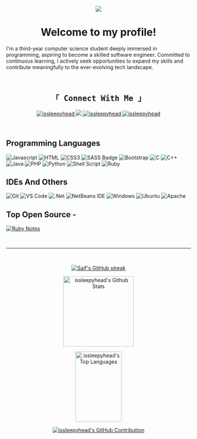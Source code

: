 <p align="center">
  <a href="https://github.com/issleepyhead"><img src="https://readme-typing-svg.herokuapp.com/?lines=Hi!%20I'm%20issleepyhead!;A%20Computer%20Science%20Student&center=true&width=380&height=50"></a>
</p>
<h1 align="center">Welcome to my profile!</h1>
<p>I'm a third-year computer science student deeply immersed in programming, aspiring to become a skilled software engineer. Committed to continuous learning, I actively seek opportunities to expand my skills and contribute meaningfully to the ever-evolving tech landscape.</p>
<br>


<h2 align="center">
  <samp>
    「 <b>Connect With Me</b> 」
  </samp>
</h2>

<p align="center">
 <!-- <a href="https://issleepyhead.com" target="blank">
  <img src="https://img.shields.io/badge/Website-DC143C?style=for-the-badge&logo=medium&logoColor=white" alt="issleepyhead" />
 </a> -->
 <a href="https://www.linkedin.com/in/issleepyhead" target="_blank">
  <img src="https://img.shields.io/badge/LinkedIn-0077B5?style=for-the-badge&logo=linkedin&logoColor=white" alt="issleepyhead"/>
 </a>
 <a href="https://twitter.com/sphinxfive" target="_blank">
  <img src="https://img.shields.io/badge/Twitter-1DA1F2?style=for-the-badge&logo=twitter&logoColor=white" />
 </a>
 <a href="https://instagram.com/issleepyhead" target="_blank">
  <img src="https://img.shields.io/badge/Instagram-fe4164?style=for-the-badge&logo=instagram&logoColor=white" alt="issleepyhead" />
 </a> 
 <a href="https://facebook.com/issleepyhead" target="_blank">
  <img src="https://img.shields.io/badge/Facebook-20BEFF?&style=for-the-badge&logo=facebook&logoColor=white" alt="issleepyhead"  />
  </a> 
</p>
<br />

## Programming Languages

![Javascript](https://img.shields.io/badge/Javascript-F0DB4F?style=for-the-badge&labelColor=black&logo=javascript&logoColor=F0DB4F)
![HTML](https://img.shields.io/badge/HTML5-E34F26?style=for-the-badge&logo=html5&logoColor=white)
![CSS3](https://img.shields.io/badge/CSS3-1572B6?style=for-the-badge&logo=css3&logoColor=white)
![SASS Badge](https://img.shields.io/badge/Sass-CC6699?style=for-the-badge&logo=sass&logoColor=white)
![Bootstrap](https://img.shields.io/badge/Bootstrap-563D7C?style=for-the-badge&logo=bootstrap&logoColor=white)
![C](https://img.shields.io/badge/c-%2300599C.svg?style=for-the-badge&logo=c&logoColor=white)
![C++](https://img.shields.io/badge/c++-%2300599C.svg?style=for-the-badge&logo=c%2B%2B&logoColor=white)
![Java](https://img.shields.io/badge/java-%23ED8B00.svg?style=for-the-badge&logo=openjdk&logoColor=white)
![PHP](https://img.shields.io/badge/php-%23777BB4.svg?style=for-the-badge&logo=php&logoColor=white)
![Python](https://img.shields.io/badge/python-3670A0?style=for-the-badge&logo=python&logoColor=ffdd54)
![Shell Script](https://img.shields.io/badge/shell_script-%23121011.svg?style=for-the-badge&logo=gnu-bash&logoColor=white)
![Ruby](https://img.shields.io/badge/ruby-%23CC342D.svg?style=for-the-badge&logo=ruby&logoColor=white)

## IDEs And Others

![Git](https://img.shields.io/badge/Git-F05032?style=for-the-badge&logo=git&logoColor=white)
![VS Code](https://img.shields.io/badge/Visual_Studio_Code-0078d7?style=for-the-badge&logo=visual%20studio%20code&logoColor=white)
![.Net](https://img.shields.io/badge/.NET-5C2D91?style=for-the-badge&logo=.net&logoColor=white)
![NetBeans IDE](https://img.shields.io/badge/NetBeansIDE-1B6AC6.svg?style=for-the-badge&logo=apache-netbeans-ide&logoColor=white)
![Windows](https://img.shields.io/badge/Windows-0078D6?style=for-the-badge&logo=windows&logoColor=white)
![Ubuntu](https://img.shields.io/badge/Ubuntu-E95420?style=for-the-badge&logo=ubuntu&logoColor=white)
![Apache](https://img.shields.io/badge/apache-%23D42029.svg?style=for-the-badge&logo=apache&logoColor=white)
<br/>

## Top Open Source -
[![Ruby Notes](https://github-readme-stats.vercel.app/api/pin/?username=issleepyhead&repo=rubynotes&border_color=7F3FBF&bg_color=0D1117&title_color=C9D1D9&text_color=8B949E&icon_color=7F3FBF)](https://github.com/issleepyhead/rubynotes)

<br/>
<hr>
<br/>
<p align="center">
  <a href="https://github.com/issleepyhead">
    <img src="https://github-readme-streak-stats.herokuapp.com/?user=issleepyhead&theme=radical&border=7F3FBF&background=0D1117" alt="Saif's GitHub streak"/>
  </a>
</p>

<p align="center">
  <a href="https://github.com/issleepyhead"><img alt="issleepyhead's Github Stats" src="https://denvercoder1-github-readme-stats.vercel.app/api?username=issleepyhead&show_icons=true&count_private=true&theme=react&border_color=7F3FBF&bg_color=0D1117&title_color=F85D7F&icon_color=F8D866" height="192px"/></a>
</p>

<p align="center">
  <a href="https://github.com/issleepyhead"><img alt="issleepyhead's Top Languages" src="https://denvercoder1-github-readme-stats.vercel.app/api/top-langs/?username=issleepyhead&langs_count=8&layout=compact&theme=react&border_color=7F3FBF&bg_color=0D1117&title_color=F85D7F&icon_color=F8D866" height="192px" width="50%"/>
  </a>
</p>

<p align="center">
  <a href="https://github.com/issleepyhead">
    <img src="https://github-profile-summary-cards.vercel.app/api/cards/profile-details?username=issleepyhead&theme=radical" alt="issleepyhead's GitHub Contribution"/>
  </a>
</p>

